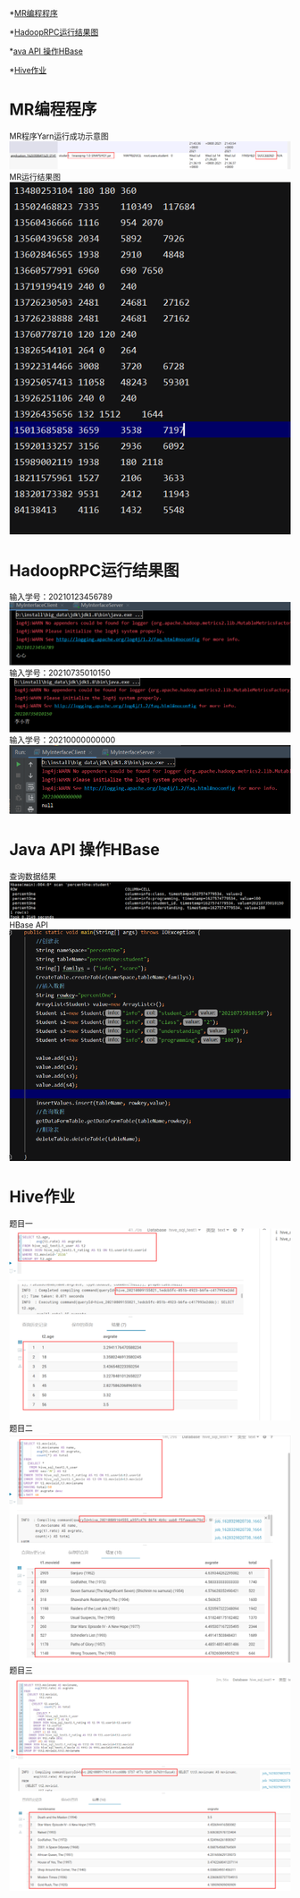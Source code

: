 *[MR编程程序]()

*[HadoopRPC运行结果图]()

*[ava API 操作HBase]()

*[Hive作业]()
# MR编程程序
MR程序Yarn运行成功示意图
![](src/main/resources/img/MR.png)
MR运行结果图
![](src/main/resources/img/MR运行结果.png)
# HadoopRPC运行结果图
输入学号：20210123456789
![](src/main/resources/img/HadoopRPC_client_1.png)
输入学号：20210735010150
![](src/main/resources/img/HadoopRPC_client_2.png)
输入学号：20210000000000
![](src/main/resources/img/HadoopRPC_client_3.png)
# Java API 操作HBase
查询数据结果
![](src/main/resources/img/HBase_scan.png)
HBase API
![](src/main/resources/img/Hbase_API.png)
# Hive作业
题目一
![](src/main/resources/img/Hive_01.png)
题目二
![](src/main/resources/img/Hive_02.png)
题目三
![](src/main/resources/img/Hive_03.png)